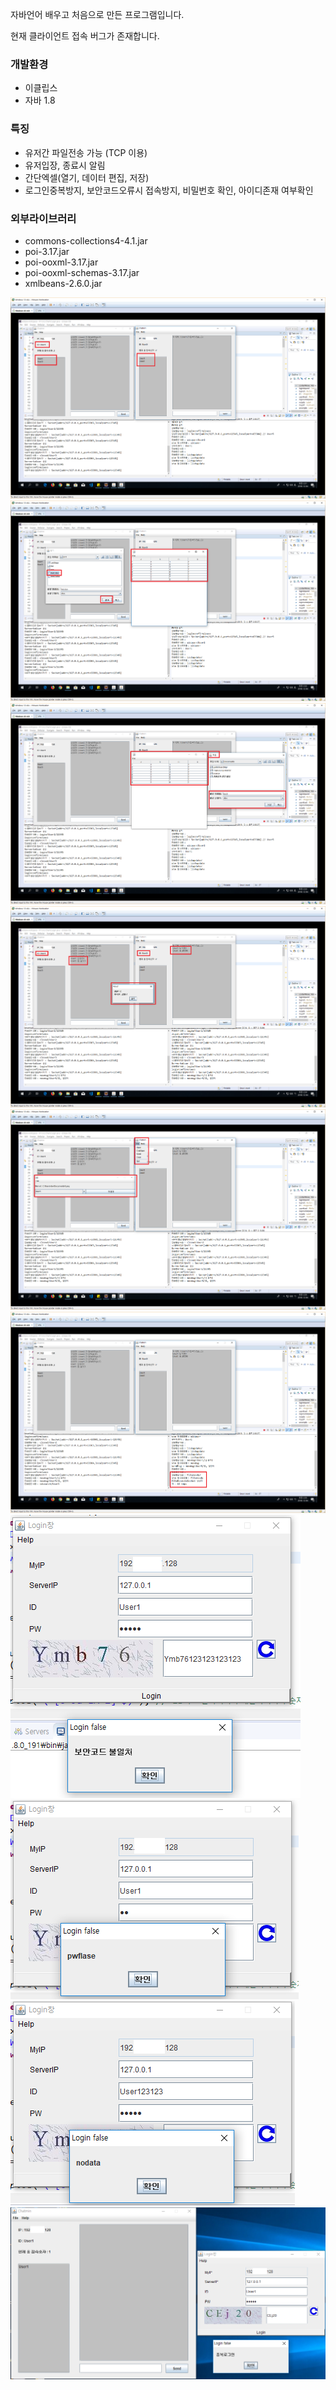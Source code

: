 자바언어 배우고 처음으로 만든 프로그램입니다. 

현재 클라이언트 접속 버그가 존재합니다.

### 개발환경
- 이클립스
- 자바 1.8


### 특징
- 유저간 파일전송 가능 (TCP 이용)
- 유저입장, 종료시 알림
- 간단엑셀(열기, 데이터 편집, 저장)
- 로그인중복방지, 보안코드오류시 접속방지, 비밀번호 확인, 아이디존재 여부확인


### 외부라이브러리
- commons-collections4-4.1.jar
- poi-3.17.jar
- poi-ooxml-3.17.jar
- poi-ooxml-schemas-3.17.jar
- xmlbeans-2.6.0.jar

![동작1](./img/JAVAChatingServer1.PNG)
![동작2](./img/JAVAChatingServer2.PNG)
![동작3](./img/JAVAChatingServer3.PNG)
![동작4](./img/JAVAChatingServer4.PNG)
![동작5](./img/JAVAChatingServer5.PNG)
![동작6](./img/JAVAChatingServer6.PNG)
![보안코드오류](./img/JAVAChatingServer7.PNG)
![비밀번호오류](./img/JAVAChatingServer8.PNG)
![아이디존재하지않음](./img/JAVAChatingServer9.PNG)
![](./img/JAVAChatingServer10.PNG)
